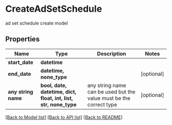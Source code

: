 # CreateAdSetSchedule

ad set schedule create model

## Properties
Name | Type | Description | Notes
------------ | ------------- | ------------- | -------------
**start_date** | **datetime** |  | 
**end_date** | **datetime, none_type** |  | [optional] 
**any string name** | **bool, date, datetime, dict, float, int, list, str, none_type** | any string name can be used but the value must be the correct type | [optional]

[[Back to Model list]](../README.md#documentation-for-models) [[Back to API list]](../README.md#documentation-for-api-endpoints) [[Back to README]](../README.md)


